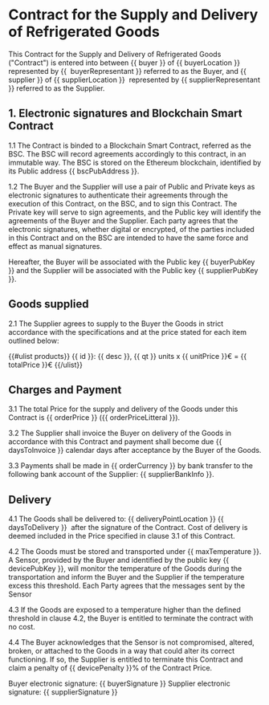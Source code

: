 # Contract for the Supply and Delivery of Refrigerated Goods

This Contract for the Supply and Delivery of Refrigerated Goods ("Contract") is entered into between {{ buyer }} of {{ buyerLocation }} represented by {{  buyerRepresentant }} referred to as the Buyer, and {{ supplier }} of {{ supplierLocation }}  represented by {{ supplierRepresentant }} referred to as the Supplier. 

## 1. Electronic signatures and Blockchain Smart Contract

1.1 The Contract is binded to a Blockchain Smart Contract, referred as the BSC. The BSC will record agreements accordingly to this contract, in an immutable way. The BSC is stored on the Ethereum blockchain, identified by its Public address {{ bscPubAddress }}.

1.2 The Buyer and the Supplier will use a pair of Public and Private keys as electronic signatures to authenticate their agreements through the execution of this Contract, on the BSC, and to sign this Contract. The Private key will serve to sign agreements, and the Public key will identify the agreements of the Buyer and the Supplier. Each party agrees that the electronic signatures, whether digital or encrypted, of the parties included in this Contract and on the BSC are intended to have the same force and effect as manual signatures. 

Hereafter, the Buyer will be associated with the Public key {{ buyerPubKey }} and the Supplier will be associated with the Public key {{ supplierPubKey }}.

## Goods supplied

2.1 The Supplier agrees to supply to the Buyer the Goods in strict accordance with the specifications and at the price stated for each item outlined below:

{{#ulist products}}
{{ id }}: {{ desc }}, {{ qt }} units x {{ unitPrice }}€ = {{ totalPrice }}€
{{/ulist}}

## Charges and Payment

3.1 The total Price for the supply and delivery of the Goods under this Contract is {{ orderPrice }} ({{ orderPriceLitteral }}).

3.2 The Supplier shall invoice the Buyer on delivery of the Goods in accordance with this Contract and payment shall become due {{ daysToInvoice }} calendar days after acceptance by the Buyer of the Goods.

3.3 Payments shall be made in {{ orderCurrency }} by bank transfer to the following bank account of the Supplier: {{ supplierBankInfo }}.

## Delivery

4.1 The Goods shall be delivered to: {{ deliveryPointLocation }} {{ daysToDelivery }}  after the signature of the Contract. Cost of delivery is deemed included in the Price specified in clause 3.1 of this Contract.

4.2 The Goods must be stored and transported under {{ maxTemperature }}. A Sensor, provided by the Buyer and identified by the public key {{ devicePubKey }}, will monitor the temperature of the Goods during the transportation and inform the Buyer and the Supplier if the temperature excess this threshold. Each Party agrees that the messages sent by the Sensor

4.3 If the Goods are exposed to a temperature higher than the defined threshold in clause 4.2, the Buyer is entitled to terminate the contract with no cost.

4.4 The Buyer acknowledges that the Sensor is not compromised, altered, broken, or attached to the Goods in a way that could alter its correct functioning. If so, the Supplier is entitled to terminate this Contract and claim a penalty of {{ devicePenalty }}% of the Contract Price.

Buyer electronic signature: {{ buyerSignature }}
Supplier electronic signature: {{ supplierSignature }}